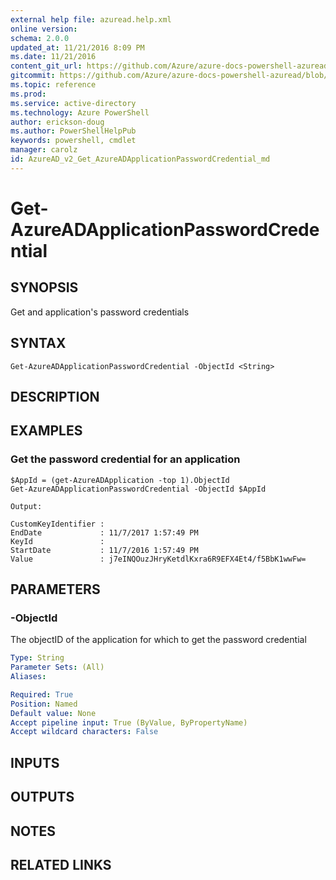 ```yaml
---
external help file: azuread.help.xml
online version: 
schema: 2.0.0
updated_at: 11/21/2016 8:09 PM
ms.date: 11/21/2016
content_git_url: https://github.com/Azure/azure-docs-powershell-azuread/blob/master/Azure%20AD%20Cmdlets/AzureAD/v2/Get-AzureADApplicationPasswordCredential.md
gitcommit: https://github.com/Azure/azure-docs-powershell-azuread/blob/e79870303c4a5b18f88c61a5fe206bd45af8c480/Azure%20AD%20Cmdlets/AzureAD/v2/Get-AzureADApplicationPasswordCredential.md
ms.topic: reference
ms.prod: 
ms.service: active-directory
ms.technology: Azure PowerShell
author: erickson-doug
ms.author: PowerShellHelpPub
keywords: powershell, cmdlet
manager: carolz
id: AzureAD_v2_Get_AzureADApplicationPasswordCredential_md
---
```


# Get-AzureADApplicationPasswordCredential

## SYNOPSIS
Get and application's password credentials

## SYNTAX

```
Get-AzureADApplicationPasswordCredential -ObjectId <String>
```

## DESCRIPTION

## EXAMPLES

### Get the password credential for an application
```
$AppId = (get-AzureADApplication -top 1).ObjectId
Get-AzureADApplicationPasswordCredential -ObjectId $AppId

Output:

CustomKeyIdentifier :
EndDate             : 11/7/2017 1:57:49 PM
KeyId               :
StartDate           : 11/7/2016 1:57:49 PM
Value               : j7eINQOuzJHryKetdlKxra6R9EFX4Et4/f5BbK1wwFw=
```

## PARAMETERS

### -ObjectId
The objectID of the application for which to get the password credential

```yaml
Type: String
Parameter Sets: (All)
Aliases: 

Required: True
Position: Named
Default value: None
Accept pipeline input: True (ByValue, ByPropertyName)
Accept wildcard characters: False
```

## INPUTS

## OUTPUTS

## NOTES

## RELATED LINKS

